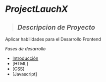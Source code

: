 # *ProjectLauchX*

> ## *Descripcion de Proyecto*

Aplicar habilidades para el Desarrollo Frontend

 *Fases de desarrollo*
 - [Introducción](./ProyectoLaunchX/Frontend/Evento/Introduccion.md) 
 - [HTML]
 - [CSS]
 - [Javascript]











